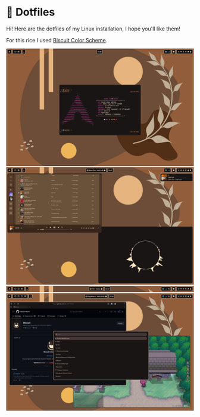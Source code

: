 # 🍪 Dotfiles

Hi! Here are the dotfiles of my Linux installation, I hope you'll like them!

For this rice I used <a href="https://github.com/Biscuit-Theme">Biscuit Color Scheme</a>.

<img src="/assets/desktop.png">
<img src="/assets/spotify.png">
<img src="/assets/waybar.png">
<img src="/assets/miscellanous.png">
